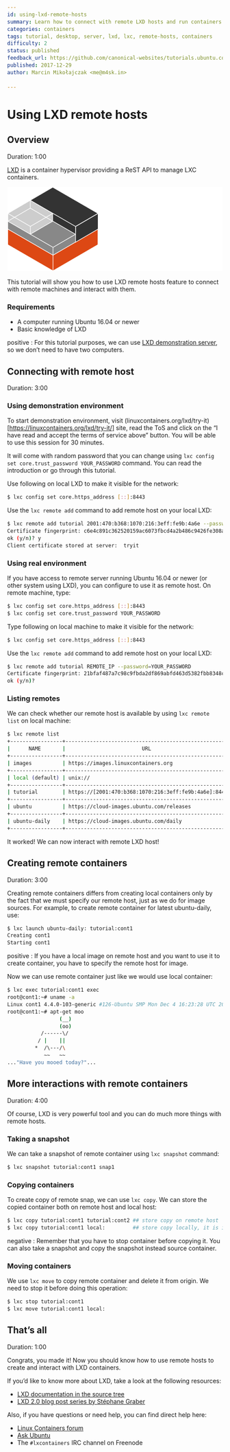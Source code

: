 ```yaml
---
id: using-lxd-remote-hosts
summary: Learn how to connect with remote LXD hosts and run containers on them.
categories: containers
tags: tutorial, desktop, server, lxd, lxc, remote-hosts, containers
difficulty: 2
status: published
feedback_url: https://github.com/canonical-websites/tutorials.ubuntu.com/issues
published: 2017-12-29
author: Marcin Mikołajczak <me@m4sk.in>

---
```


# Using LXD remote hosts

## Overview
Duration: 1:00

[LXD](https://linuxcontainers.org/lxd) is a container hypervisor providing a ReST API to manage LXC containers.

![logo](images/containers.png)

This tutorial will show you how to use LXD remote hosts feature to connect with remote machines and interact with them.

### Requirements

  - A computer running Ubuntu 16.04 or newer
  - Basic knowledge of LXD

positive
: For this tutorial purposes, we can use [LXD demonstration server](https://linuxcontainers.org/lxd/try-it/), so we don’t need to have two computers.

## Connecting with remote host
Duration: 3:00

### Using demonstration environment

To start demonstration environment, visit (linuxcontainers.org/lxd/try-it)[https://linuxcontainers.org/lxd/try-it/] site, read the ToS and click on the “I have read and accept the terms of service above” button. You will be able to use this session for 30 minutes.

It will come with random password that you can change using `lxc config set core.trust_password YOUR_PASSWORD` command. You can read the introduction or go through this tutorial.

Use following on local LXD to make it visible for the network:

```bash
$ lxc config set core.https_address [::]:8443
```

Use the `lxc remote add` command to add remote host on your local LXD:

```bash
$ lxc remote add tutorial 2001:470:b368:1070:216:3eff:fe9b:4a6e --password=rare
Certificate fingerprint: c6e4c891c362520159ac6073fbcd4a2b486c9426fe308a5e840d6f8558db127a
ok (y/n)? y 
Client certificate stored at server:  tryit
```

### Using real environment

If you have access to remote server running Ubuntu 16.04 or newer (or other system using LXD), you can configure to use it as remote host. On remote machine, type:

```bash
$ lxc config set core.https_address [::]:8443
$ lxc config set core.trust_password YOUR_PASSWORD
```

Type following on local machine to make it visible for the network:

```bash
$ lxc config set core.https_address [::]:8443
```

Use the `lxc remote add` command to add remote host on your local LXD:

```bash
$ lxc remote add tutorial REMOTE_IP --password=YOUR_PASSWORD
Certificate fingerprint: 21bfaf487a7c98c9fbda2df869abfd463d5382fbb8348cf7a3bf8c9cfc4b1b02
ok (y/n)?
```

### Listing remotes

We can check whether our remote host is available by using `lxc remote list` on local machine:

```bash
$ lxc remote list
+-----------------+------------------------------------------------------+---------------+--------+--------+
|      NAME       |                         URL                          |   PROTOCOL    | PUBLIC | STATIC |
+-----------------+------------------------------------------------------+---------------+--------+--------+
| images          | https://images.linuxcontainers.org                   | simplestreams | YES    | NO     |
+-----------------+------------------------------------------------------+---------------+--------+--------+
| local (default) | unix://                                              | lxd           | NO     | YES    |
+-----------------+------------------------------------------------------+---------------+--------+--------+
| tutorial        | https://[2001:470:b368:1070:216:3eff:fe9b:4a6e]:8443 | lxd           | NO     | NO     |
+-----------------+------------------------------------------------------+---------------+--------+--------+
| ubuntu          | https://cloud-images.ubuntu.com/releases             | simplestreams | YES    | YES    |
+-----------------+------------------------------------------------------+---------------+--------+--------+
| ubuntu-daily    | https://cloud-images.ubuntu.com/daily                | simplestreams | YES    | YES    |
+-----------------+------------------------------------------------------+---------------+--------+--------+
```

It worked! We can now interact with remote LXD host!

## Creating remote containers
Duration: 3:00

Creating remote containers differs from creating local containers only by the fact that we must specify our remote host, just as we do for image sources. For example, to create remote container for latest ubuntu-daily, use:

```bash
$ lxc launch ubuntu-daily: tutorial:cont1
Creating cont1
Starting cont1
```

positive
: If you have a local image on remote host and you want to use it to create container, you have to specify the remote host for image.

Now we can use remote container just like we would use local container:

```bash
$ lxc exec tutorial:cont1 exec
root@cont1:~# uname -a
Linux cont1 4.4.0-103-generic #126-Ubuntu SMP Mon Dec 4 16:23:28 UTC 2017 x86_64 x86_64 x86_64 GNU/Linux
root@cont1:~# apt-get moo
                 (__)
                 (oo)
           /------\/
          / |    ||
         *  /\---/\
            ~~   ~~
..."Have you mooed today?"...
```

## More interactions with remote containers
Duration: 4:00

Of course, LXD is very powerful tool and you can do much more things with remote hosts.

### Taking a snapshot

We can take a snapshot of remote container using `lxc snapshot` command:

```bash
$ lxc snapshot tutorial:cont1 snap1
```

### Copying containers

To create copy of remote snap, we can use `lxc copy`. We can store the copied container both on remote host and local host:

```bash
$ lxc copy tutorial:cont1 tutorial:cont2 ## store copy on remote host
$ lxc copy tutorial:cont1 local:         ## store copy locally, it is identical to `lxc copy tutorial:cont1 cont1`
```

negative
: Remember that you have to stop container before copying it. You can also take a snapshot and copy the snapshot instead source container.

### Moving containers

We use `lxc move` to copy remote container and delete it from origin. We need to stop it before doing this operation:

```bash
$ lxc stop tutorial:cont1
$ lxc move tutorial:cont1 local:
```

## That’s all
Duration: 1:00

Congrats, you made it! Now you should know how to use remote hosts to create and interact with LXD containers.

If you’d like to know more about LXD, take a look at the following resources:

* [LXD documentation in the source tree](https://github.com/lxc/lxd)
* [LXD 2.0 blog post series by Stéphane Graber](https://stgraber.org/2016/03/11/lxd-2-0-blog-post-series-012/)

Also, if you have questions or need help, you can find direct help here:

* [Linux Containers forum](https://discuss.linuxcontainers.org/)
* [Ask Ubuntu](https://askubuntu.com/)
* The `#lxcontainers` IRC channel on Freenode
